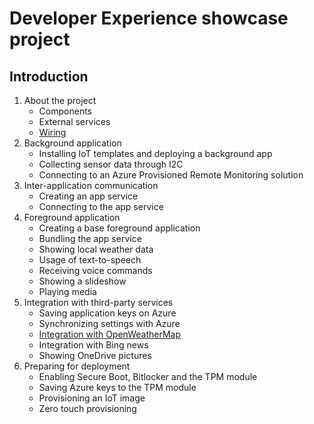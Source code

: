 # Developer Experience showcase project

## Introduction

1. About the project
    * Components
    * External services
    * [Wiring](Wiring/Wiring.md)
2. Background application
    * Installing IoT templates and deploying a background app
    * Collecting sensor data through I2C
    * Connecting to an Azure Provisioned Remote Monitoring solution
3. Inter-application communication
    * Creating an app service
    * Connecting to the app service
4. Foreground application
    * Creating a base foreground application
    * Bundling the app service
    * Showing local weather data
    * Usage of text-to-speech
    * Receiving voice commands
    * Showing a slideshow
    * Playing media
5. Integration with third-party services
    * Saving application keys on Azure
    * Synchronizing settings with Azure
    * [Integration with OpenWeatherMap](OpenWeatherMapsIntegration.md)
    * Integration with Bing news
    * Showing OneDrive pictures
6. Preparing for deployment
    * Enabling Secure Boot, Bitlocker and the TPM module
    * Saving Azure keys to the TPM module
    * Provisioning an IoT image
    * Zero touch provisioning

